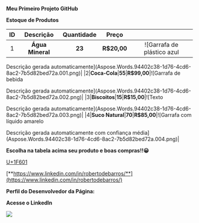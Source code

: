 ﻿**Meu Primeiro Projeto GitHub**

**Estoque de Produtos**

|ID|Descrição|Quantidade|Preço||
| :-: | :-: | :-: | :-: | :-: |
|1|**Água Mineral**|**23**|**R$20,00**|![Garrafa de plástico azul

Descrição gerada automaticamente](Aspose.Words.94402c38-1d76-4cd6-8ac2-7b5d82bed72a.001.png)|
|2|**Coca-Cola**|**55**|**R$99,00**|![Garrafa de bebida

Descrição gerada automaticamente](Aspose.Words.94402c38-1d76-4cd6-8ac2-7b5d82bed72a.002.png)|
|3|**Biscoitos**|**15**|**R$15,00**|![Texto

Descrição gerada automaticamente](Aspose.Words.94402c38-1d76-4cd6-8ac2-7b5d82bed72a.003.png)|
|4|**Suco Natural**|**70**|**R$85,00**|![Garrafa com líquido amarelo

Descrição gerada automaticamente com confiança média](Aspose.Words.94402c38-1d76-4cd6-8ac2-7b5d82bed72a.004.png)|

**Escolha na tabela acima seu produto e boas compras!!😀**

<a name="1f601"></a>[U+1F601](https://unicode.org/emoji/charts/full-emoji-list.html#1f601)

[**https://www.linkedin.com/in/robertodebarros/**](https://www.linkedin.com/in/robertodebarros/)

**Perfil do Desenvolvedor da Página:**

**Acesse o LinkedIn**

![](Aspose.Words.94402c38-1d76-4cd6-8ac2-7b5d82bed72a.005.png)



